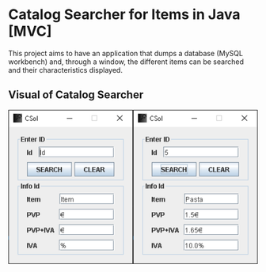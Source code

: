 <h1>Catalog Searcher for Items in Java [MVC] </h1>

This project aims to have an application that dumps a database (MySQL workbench) and, through a window, the different items can be searched and their characteristics displayed.

<h2>Visual of Catalog Searcher </h2>

<div style="display: flex; justify-content: space-between;">
    <img src="src/main/resources/images_toReadme/visualCatalogSearcher.png" alt="Visual Catalog Searcher" width="400">
    <img src="src/main/resources/images_toReadme/search.png" alt="Search" width="400">
</div>


